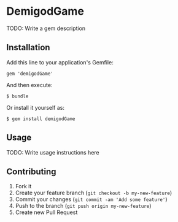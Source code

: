 # DemigodGame

TODO: Write a gem description

## Installation

Add this line to your application's Gemfile:

    gem 'demigodGame'

And then execute:

    $ bundle

Or install it yourself as:

    $ gem install demigodGame

## Usage

TODO: Write usage instructions here

## Contributing

1. Fork it
2. Create your feature branch (`git checkout -b my-new-feature`)
3. Commit your changes (`git commit -am 'Add some feature'`)
4. Push to the branch (`git push origin my-new-feature`)
5. Create new Pull Request

